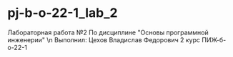 # pj-b-o-22-1_lab_2
Лабораторная работа №2 По дисциплине "Основы программной инженерии" \n
Выполнил: Цехов Владислав Федорович 2 курс ПИЖ-б-о-22-1
